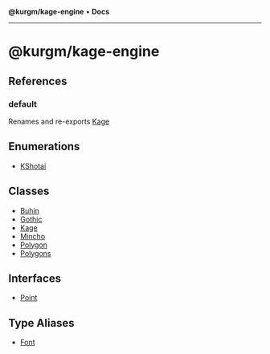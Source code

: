 **@kurgm/kage-engine** • **Docs**

***

# @kurgm/kage-engine

## References

### default

Renames and re-exports [Kage](classes/Kage.md)

## Enumerations

- [KShotai](enumerations/KShotai.md)

## Classes

- [Buhin](classes/Buhin.md)
- [Gothic](classes/Gothic.md)
- [Kage](classes/Kage.md)
- [Mincho](classes/Mincho.md)
- [Polygon](classes/Polygon.md)
- [Polygons](classes/Polygons.md)

## Interfaces

- [Point](interfaces/Point.md)

## Type Aliases

- [Font](type-aliases/Font.md)
